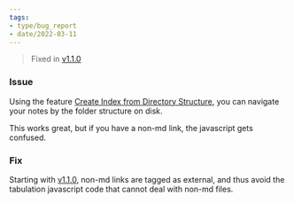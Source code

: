 ```yaml
---
tags:
- type/bug_report
- date/2022-03-11
---
```

   
> Fixed in [v1.1.0](../Changelog/v1.1.0.md)   
   
### Issue   
Using the feature [Create Index from Directory Structure](../Configurations/Modes/Create%20Index%20from%20Directory%20Structure.md), you can navigate your notes by the folder structure on disk.    
   
This works great, but if you have a non-md link, the javascript gets confused.   
   
### Fix   
Starting with [v1.1.0](../Changelog/v1.1.0.md), non-md links are tagged as external, and thus avoid the tabulation javascript code that cannot deal with non-md files.